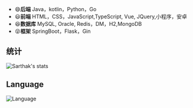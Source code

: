 <!--自定义Github主页-->

- 😄**后端** Java，kotlin，Python，Go
- 😃**前端** HTML，CSS，JavaScript,TypeScript, Vue, JQuery,小程序，安卓
- 😆**数据库** MySQL, Oracle, Redis，DM，H2,MongoDB
- 😝**框架** SpringBoot，Flask，Gin

## 统计

![Sarthak's stats](https://github-readme-stats.vercel.app/api?username=wxyShine&show_icons=true)

## Language

![Language](https://github-readme-stats.vercel.app/api/top-langs/?username=wxyShine)

